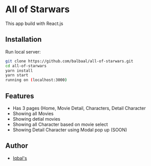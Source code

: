 # All of Starwars

This app build with React.js


## Installation

Run local server:

```bash
git clone https://github.com/balbaal/all-of-starwars.git
cd all-of-starwars
yarn install
yarn start
running on (localhost:3000)
```

## Features

- Has 3 pages (Home, Movie Detail, Characters, Detail Character
- Showing all Movies
- Showing detial movies
- Showing all Character based on movie select
- Showing Detail Character using Modal pop up (SOON)

## Author

- [Iqbal's](https://balbaal.github.io)